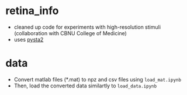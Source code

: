 # retina_info

* cleaned up code for experiments with high-resolution stimuli (collaboration with CBNU College of Medicine)
* uses [pysta2](https://github.com/ys7yoo/pysta2)


# data

* Convert matlab files (*.mat) to npz and csv files using `load_mat.ipynb`
* Then, load the converted data similartly to `load_data.ipynb`

